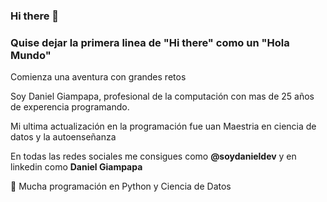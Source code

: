 ### Hi there 👋

### Quise dejar la primera linea de "Hi there" como un "Hola Mundo"

Comienza una aventura con grandes retos

Soy Daniel Giampapa, profesional de la computación con mas de 25 años de experencia programando.

Mi ultima actualización en la programación fue uan Maestria en ciencia de datos y la autoenseñanza

En todas las redes sociales me consigues como **@soydanieldev** y en linkedin como **Daniel Giampapa**

🐍 Mucha programación en Python y Ciencia de Datos

<!--
**SoyDanielDev/SoyDanielDev** is a ✨ _special_ ✨ repository because its `README.md` (this file) appears on your GitHub profile.
